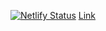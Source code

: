 [![Netlify Status](https://api.netlify.com/api/v1/badges/2c993a34-5f48-4b9a-8aa3-d7e62c103950/deploy-status)](https://app.netlify.com/sites/wizardly-euler-14b3af/deploys)
[Link](https://wizardly-euler-14b3af.netlify.app/)